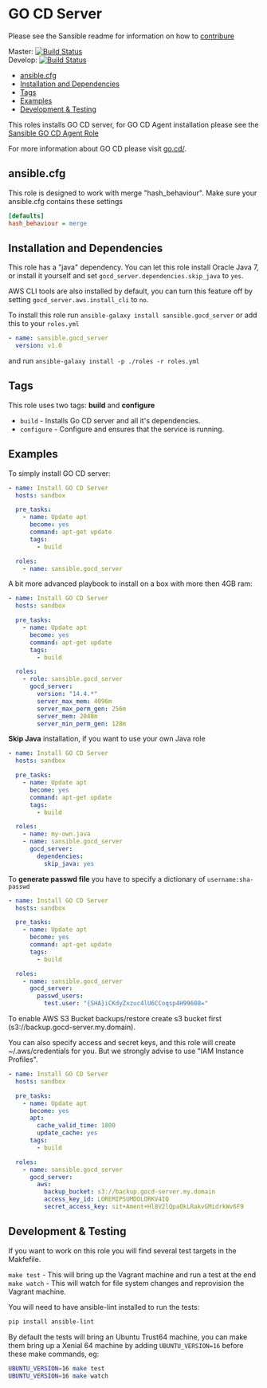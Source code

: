 # GO CD Server

Please see the Sansible readme for information on how to 
[contribure](https://github.com/sansible/sansible)

Master: [![Build Status](https://travis-ci.org/sansible/gocd_server.svg?branch=master)](https://travis-ci.org/sansible/gocd_server)  
Develop: [![Build Status](https://travis-ci.org/sansible/gocd_server.svg?branch=develop)](https://travis-ci.org/sansible/gocd_server)

* [ansible.cfg](#ansible-cfg)
* [Installation and Dependencies](#installation-and-dependencies)
* [Tags](#tags)
* [Examples](#examples)
* [Development & Testing](#development---testing)

This roles installs GO CD server, for GO CD Agent installation please 
see the [Sansible GO CD Agent Role](https://github.com/sansible/gocd_agent)

For more information about GO CD please visit [go.cd/](http://www.go.cd/).




## ansible.cfg

This role is designed to work with merge "hash_behaviour". Make sure your
ansible.cfg contains these settings

```INI
[defaults]
hash_behaviour = merge
```




## Installation and Dependencies

This role has a "java" dependency. You can let this role install Oracle
Java 7, or install it yourself and set `gocd_server.dependencies.skip_java`
to `yes`.

AWS CLI tools are also installed by default, you can turn this feature off 
by setting `gocd_server.aws.install_cli` to `no`.

To install this role run `ansible-galaxy install sansible.gocd_server`
or add this to your `roles.yml`

```YAML
- name: sansible.gocd_server
  version: v1.0
```

and run `ansible-galaxy install -p ./roles -r roles.yml`




## Tags

This role uses two tags: **build** and **configure**

* `build` - Installs Go CD server and all it's dependencies.
* `configure` - Configure and ensures that the service is running.




## Examples

To simply install GO CD server:

```YAML
- name: Install GO CD Server
  hosts: sandbox

  pre_tasks:
    - name: Update apt
      become: yes
      command: apt-get update
      tags:
        - build

  roles:
    - name: sansible.gocd_server
```

A bit more advanced playbook to install on a box with more then 4GB ram:

```YAML
- name: Install GO CD Server
  hosts: sandbox

  pre_tasks:
    - name: Update apt
      become: yes
      command: apt-get update
      tags:
        - build

  roles:
    - role: sansible.gocd_server
      gocd_server:
        version: "14.4.*"
        server_max_mem: 4096m
        server_max_perm_gen: 256m
        server_mem: 2048m
        server_min_perm_gen: 128m
```

**Skip Java** installation, if you want to use your own Java role

```YAML
- name: Install GO CD Server
  hosts: sandbox

  pre_tasks:
    - name: Update apt
      become: yes
      command: apt-get update
      tags:
        - build

  roles:
    - name: my-own.java
    - name: sansible.gocd_server
      gocd_server:
        dependencies:
          skip_java: yes
```

To **generate passwd file** you have to specify a dictionary of
`username:sha-passwd`

```YAML
- name: Install GO CD Server
  hosts: sandbox

  pre_tasks:
    - name: Update apt
      become: yes
      command: apt-get update
      tags:
        - build

  roles:
    - name: sansible.gocd_server
      gocd_server:
        passwd_users:
          test.user: "{SHA}iCKdyZxzuc4lU6CCoqsp4H99608="
```

To enable AWS S3 Bucket backups/restore create s3 bucket first
(s3://backup.gocd-server.my.domain).

You can also specify access and secret keys, and this role will
create ~/.aws/credentials for you. But we strongly advise to use
"IAM Instance Profiles".

```YAML
- name: Install GO CD Server
  hosts: sandbox

  pre_tasks:
    - name: Update apt
      become: yes
      apt:
        cache_valid_time: 1800
        update_cache: yes
      tags:
        - build

  roles:
    - name: sansible.gocd_server
      gocd_server:
        aws:
          backup_bucket: s3://backup.gocd-server.my.domain
          access_key_id: LOREMIPSUMDOLORKV4IQ
          secret_access_key: sit+Ament+Hl8V2lQpaOkLRakvGMidrkWv6F9
```




## Development & Testing

If you want to work on this role you will find several test targets 
in the Makfefile.

`make test` - This will bring up the Vagrant machine and run a test
at the end  
`make watch` - This will watch for file system changes and 
reprovision the Vagrant machine.

You will need to have ansible-lint installed to run the tests:

```BASH
pip install ansible-lint
```

By default the tests will bring an Ubuntu Trust64 machine, you can make them
bring up a Xenial 64 machine by adding ```UBUNTU_VERSION=16``` before 
these make commands, eg:

```BASH
UBUNTU_VERSION=16 make test
UBUNTU_VERSION=16 make watch
```
